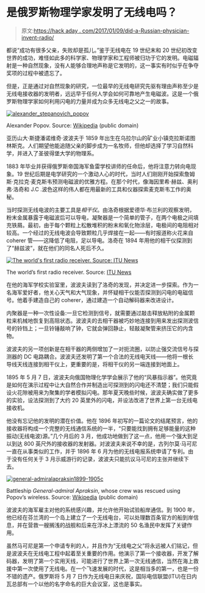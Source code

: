 # 是俄罗斯物理学家发明了无线电吗？

> 原文:[https://hack aday . com/2017/01/09/did-a-Russian-physician-invent-radio/](https://hackaday.com/2017/01/09/did-a-russian-physicist-invent-radio/)

都说“成功有很多父亲，失败却是孤儿。”鉴于无线电在 19 世纪末和 20 世纪初改变世界的成功，难怪如此多的科学家、物理学家和工程师被归功于它的发明。电磁辐射是一种自然现象，没有人能够合理地声称是它发明的，这一事实有时似乎在争夺奖项的过程中被遗忘了。

但是，正是通过对自然现象的研究，一位最早的无线电研究先驱有理由声称至少是无线电接收器的发明者，远远早于任何人学会如何可靠地产生电磁波。这是一个俄罗斯物理学家如何利用闪电的力量并成为众多无线电之父之一的故事。

[![alexander_stepanovich_popov](../Images/e0e8a4ba880cd521ebd58416944b1fb5.png)](https://hackaday.com/wp-content/uploads/2016/12/alexander_stepanovich_popov.jpg)

Alexander Popov. Source: [Wikipedia](https://en.wikipedia.org/wiki/Alexander_Stepanovich_Popov) (public domain)

亚历山大·斯捷潘诺维奇·波波夫于 1859 年出生在乌拉尔山的矿业小镇克拉斯诺图林斯克。人们期望他能追随父亲的脚步成为一名牧师，但他却选择了学习自然科学，并进入了圣彼得堡大学的物理系。

1883 年毕业并获得俄罗斯帝国海军鱼雷学校讲师的任命后，他将注意力转向电现象。19 世纪后期是电学研究的一个激动人心的时代，当时人们刚刚开始探索詹姆斯·克拉克·麦克斯韦预测电磁波的优雅方程。在那个时代，像海因里希·赫兹、奥利弗·洛奇和 J.C .波色这样的伟人都在用最新的工具和仪器探索麦克斯韦工作的奥秘。

当时探测无线电波的主要工具是*相干仪*。由洛奇根据爱德华·布兰利的观察发明，粉末金属暴露于电磁波后可以导电，凝聚器是一个简单的管子，在两个电极之间填充铁屑。最初，由于每个颗粒上松散堆积的粉末和氧化物涂层，电极间的电阻相对较高。一个经过的无线电波会导致颗粒几乎焊接在一起——有时报道称火花来自 coherer 管——这降低了电阻，足以导电。洛奇在 1894 年用他的相干仪探测到了“赫兹波”，就在他们的同名人死后不久。

[![The world's first radio receiver. Source: ITU News](../Images/cb89764fe9845fa718cf5b0c4b456f1f.png)](https://hackaday.com/wp-content/uploads/2016/12/57_02.jpg)

The world’s first radio receiver. Source: [ITU News](http://www.itu.int/net/itunews/issues/2009/09/57.aspx)

在他的海军学校实验室里，波波夫读到了洛奇的发现，并决定进一步探索。作为一名海军爱好者，他关心天气和大气现象，并怀疑相干仪能否探测到闪电的电磁信号。他着手建造自己的 coherer，通过建造一个自动解码器来改进设计。

内聚器是一种一次性设备:一旦它检测到信号，就需要通过敲击释放粘附的金属颗粒来机械地恢复到高阻状态。波波夫的去相干器被巧妙地连接到用来发出探测波信号的铃铛上；一旦铃锤敲响了钟，它就会弹回静止，轻敲凝聚管来挤压它的内含物。

波波夫的另一项创新是在相干器的两侧增加了一对扼流圈，以防止强交流信号与探测器的 DC 电路耦合。波波夫还发明了第一个合法的无线电天线——他将一根长导线天线连接到相干仪上，更重要的是，将相干仪的另一端连接到地面上。

1895 年 5 月 7 日，波波夫向俄国物理化学学会展示了他的“风暴指示器”。他究竟是如何在演示过程中让大自然合作并制造出可探测到的闪电还不清楚；我们只能假设火花隙被用来为聚集的学者模拟闪电。那年夏天晚些时候，波波夫确实做了更多的实验，设法探测到了大约 20 英里外的闪电，并设法改进了世界上第一台无线电接收机。

他没有忘记他的发明的潜在价值。他在 1896 年初写的一篇论文的结尾预言，他的接收器将构成一个完整的无线通信系统的一半，“只要能找到拥有足够能量的这种振动(无线电波)源。”几个月后的 3 月，他成功地做到了这一点，他用一个强大到足以到达 800 英尺外的接收器的发射器。对波波夫来说不幸的是，古列尔莫·马可尼一直在从事类似的工作，并于 1896 年 6 月为他的无线电报系统申请了专利。由于没有任何关于 3 月示威游行的记录，波波夫只能抗议马可尼的主张并继续下去。

[![general-admiralapraksin1899-1905c](../Images/8ee1d15fa2e6ca2ee837b780d055fde9.png)](https://hackaday.com/wp-content/uploads/2016/12/general-admiralapraksin1899-1905c.jpg)

Battleship *General-admiral Apraksin*, whose crew was rescued using Popov’s wireless. Source: [Wikipedia](https://en.wikipedia.org/wiki/Russian_coast_defense_ship_General_Admiral_Graf_Apraksin) (public domain)

波波夫的海军雇主对他的系统感兴趣，并允许他开始试验船岸通信。到 1900 年，他已经在芬兰湾的一个岛上建立了一个无线电台，可以处理数百条官方的船到岸信息，并在营救一艘搁浅的战舰和后来在浮冰上漂流的 50 名渔民中发挥了关键作用。

虽然马可尼是第一个申请专利的人，并且作为“无线电之父”将永远被人们铭记，但是波波夫在无线电工程中起着至关重要的作用。他演示了第一个接收器，开发了解码器，发明了第一个实用天线，可能进行了世界上第一次无线通信，当然在海上救援中第一次使用了无线电。在一个飞速发展的时代，这是相当多的第一，也是一份不错的遗产。俄罗斯将 5 月 7 日作为无线电日来庆祝，国际电信联盟(ITU)在日内瓦总部有一个以他的名字命名的巨大会议室，这也是事实。